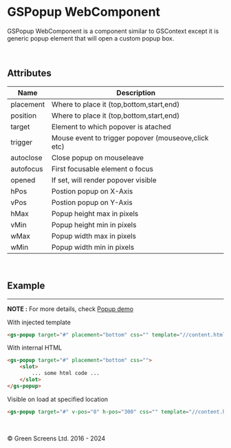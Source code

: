 # GSPopup WebComponent

GSPopup WebComponent is a component similar to GSContext except it is generic popup element that will open a custom popup box.

<br>
 
## Attributes
 
| Name               | Description                                              |
|--------------------|----------------------------------------------------------|
| placement          | Where to place it (top,bottom,start,end)                 |
| position           | Where to place it (top,bottom,start,end)                 |
| target             | Element to which popover is atached                      |
| trigger            | Mouse event to trigger popover (mouseove,click etc)      |
| autoclose          | Close popup on mouseleave                                |
| autofocus          | First focusable element o focus                          |
| opened             | If set, will render popover visible                      |
| hPos               | Postion popup on X-Axis                                  | 
| vPos               | Postion popup on Y-Axis                                  | 
| hMax               | Popup height max in pixels                               | 
| vMin               | Popup height min in pixels                               | 
| wMax               | Popup width  max in pixels                               | 
| wMin               | Popup width  min in pixels                               | 

<br>

## Example
---
 
**NOTE :** 
For more details, check [Popup demo](../../demos/popup/)

With injected template 

```html
<gs-popup target="#" placement="bottom" css="" template="//content.html"></gs-popup>
```

With internal HTML

```html
<gs-popup target="#" placement="bottom" css="">
    <slot>
        ... some html code ...
    </slot>
</gs-popup>
```
Visible on load at specified location

```html
<gs-popup target="#" v-pos="0" h-pos="300" css="" template="//content.html"></gs-popup>
```

<br>

&copy; Green Screens Ltd. 2016 - 2024
